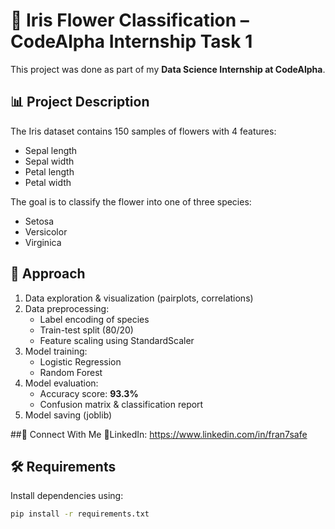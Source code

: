 # 🌸 Iris Flower Classification – CodeAlpha Internship Task 1

This project was done as part of my **Data Science Internship at CodeAlpha**.

## 📊 Project Description
The Iris dataset contains 150 samples of flowers with 4 features:
- Sepal length
- Sepal width
- Petal length
- Petal width

The goal is to classify the flower into one of three species:
- Setosa
- Versicolor
- Virginica

## 🧠 Approach
1. Data exploration & visualization (pairplots, correlations)
2. Data preprocessing:
   - Label encoding of species
   - Train-test split (80/20)
   - Feature scaling using StandardScaler
3. Model training:
   - Logistic Regression
   - Random Forest
4. Model evaluation:
   - Accuracy score: **93.3%**
   - Confusion matrix & classification report
5. Model saving (joblib)

##🔗 Connect With Me
💼LinkedIn: https://www.linkedin.com/in/fran7safe

## 🛠 Requirements
Install dependencies using:
```bash
pip install -r requirements.txt

